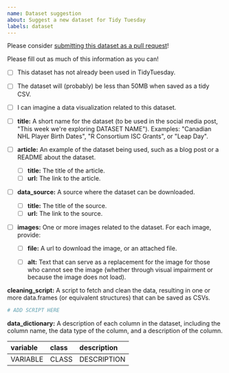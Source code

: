 ```yaml
---
name: Dataset suggestion
about: Suggest a new dataset for Tidy Tuesday
labels: dataset
---
```


Please consider [submitting this dataset as a pull request](pr_instructions.md)!

Please fill out as much of this information as you can!

- [ ] This dataset has not already been used in TidyTuesday.
- [ ] The dataset will (probably) be less than 50MB when saved as a tidy CSV.
- [ ] I can imagine a data visualization related to this dataset.

- [ ] **title:** A short name for the dataset (to be used in the social media post, "This week we're exploring DATASET NAME"). Examples: "Canadian NHL Player Birth Dates", "R Consortium ISC Grants", or "Leap Day".
- [ ] **article:** An example of the dataset being used, such as a blog post or a README about the dataset.
  - [ ] **title:** The title of the article.
  - [ ] **url:** The link to the article.
- [ ] **data_source:** A source where the dataset can be downloaded.
  - [ ] **title:** The title of the source.
  - [ ] **url:** The link to the source.
- [ ] **images:** One or more images related to the dataset. For each image, provide:
  - [ ] **file:** A url to download the image, or an attached file.
  - [ ] **alt:** Text that can serve as a replacement for the image for those who cannot see the image (whether through visual impairment or because the image does not load).


**cleaning_script:** A script to fetch and clean the data, resulting in one or more data.frames (or equivalent structures) that can be saved as CSVs.

```r
# ADD SCRIPT HERE
```

**data_dictionary:** A description of each column in the dataset, including the column name, the data type of the column, and a description of the column.

|variable            |class     |description         |
|:-------------------|:---------|:-------------------|
|VARIABLE            |CLASS     |DESCRIPTION         |
